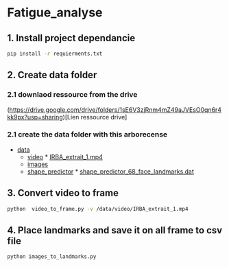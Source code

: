 # Fatigue_analyse

## 1. Install project dependancie 

```bash
pip install -r requierments.txt
```
## 2. Create data folder
### 2.1 downlaod ressource from the drive
 (https://drive.google.com/drive/folders/1sE6V3zjRnm4mZ49aJVEsO0qn6r4kk9px?usp=sharing)[Lien ressource drive]
### 2.1 create the data folder with this arborecense 

 * [data](./data)
   * [video](./data/video)
          * [IRBA_extrait_1.mp4](./data/video/IRBA_extrait_1.mp4)
   * [images](./data/images)
   * [shape_predictor](./data/shape_predictor)
          * [shape_predictor_68_face_landmarks.dat](./data/video/shape_predictor_68_face_landmarks.dat)

## 3. Convert video to frame 
```bash 
python  video_to_frame.py -v /data/video/IRBA_extrait_1.mp4
```
## 4. Place landmarks and save it on all frame to csv file
```bash
python images_to_landmarks.py
```
